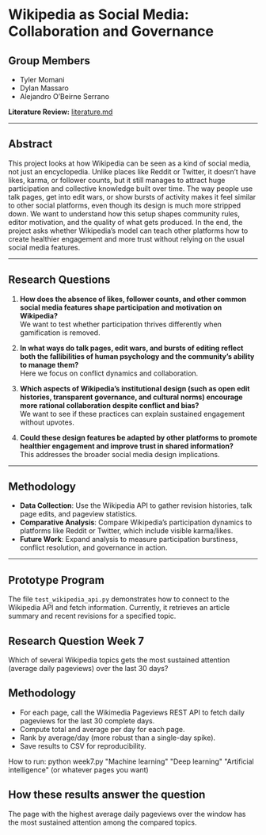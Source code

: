 # Wikipedia as Social Media: Collaboration and Governance

## Group Members
- Tyler Momani  
- Dylan Massaro  
- Alejandro O’Beirne Serrano  

**Literature Review:** [literature.md](literature.md)

---

## Abstract
This project looks at how Wikipedia can be seen as a kind of social media, not just an encyclopedia. Unlike places like Reddit or Twitter, it doesn’t have likes, karma, or follower counts, but it still manages to attract huge participation and collective knowledge built over time. The way people use talk pages, get into edit wars, or show bursts of activity makes it feel similar to other social platforms, even though its design is much more stripped down. We want to understand how this setup shapes community rules, editor motivation, and the quality of what gets produced. In the end, the project asks whether Wikipedia’s model can teach other platforms how to create healthier engagement and more trust without relying on the usual social media features.

---

## Research Questions
1. **How does the absence of likes, follower counts, and other common social media features shape participation and motivation on Wikipedia?**  
   We want to test whether participation thrives differently when gamification is removed.  

2. **In what ways do talk pages, edit wars, and bursts of editing reflect both the fallibilities of human psychology and the community’s ability to manage them?**  
   Here we focus on conflict dynamics and collaboration.  

3. **Which aspects of Wikipedia’s institutional design (such as open edit histories, transparent governance, and cultural norms) encourage more rational collaboration despite conflict and bias?**  
   We want to see if these practices can explain sustained engagement without upvotes.  

4. **Could these design features be adapted by other platforms to promote healthier engagement and improve trust in shared information?**  
   This addresses the broader social media design implications.  

---

## Methodology
- **Data Collection**: Use the Wikipedia API to gather revision histories, talk page edits, and pageview statistics.  
- **Comparative Analysis**: Compare Wikipedia’s participation dynamics to platforms like Reddit or Twitter, which include visible karma/likes.  
- **Future Work**: Expand analysis to measure participation burstiness, conflict resolution, and governance in action.  

---

## Prototype Program
The file `test_wikipedia_api.py` demonstrates how to connect to the Wikipedia API and fetch information. Currently, it retrieves an article summary and recent revisions for a specified topic.  

## Research Question Week 7
Which of several Wikipedia topics gets the most sustained attention (average daily pageviews) over the last 30 days?

## Methodology
- For each page, call the Wikimedia Pageviews REST API to fetch daily pageviews for the last 30 complete days.
- Compute total and average per day for each page.
- Rank by average/day (more robust than a single-day spike).
- Save results to CSV for reproducibility.

How to run:
python week7.py "Machine learning" "Deep learning" "Artificial intelligence"
(or whatever pages you want)

## How these results answer the question
The page with the highest average daily pageviews over the window has the most sustained attention among the compared topics.
